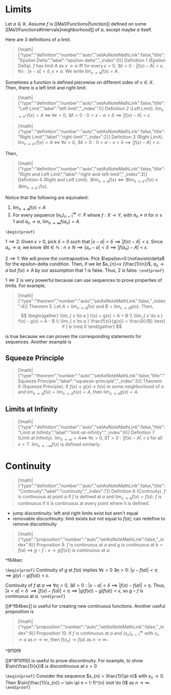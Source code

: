 # Limits

Let $a \in \mathbb{R}$. Assume $f$ is [[Ma1/Functions|function]] defined on some [[Ma1/Functions#Intervals|neighborhood]] of $a$, except maybe $a$ itself.

Here are 3 definitions of a limit.

> [!math|{"type":"definition","number":"auto","setAsNoteMathLink":false,"title":"Epsilon Delta","label":"epsilon-delta","_index":0}] Definition 1 (Epsilon Delta).
> $f$ has limit $A$ as $x \to a$ iff for every $\epsilon>0$, $\exists \delta>0 : |f(x)-A| < \epsilon$, $\forall x: |x-a| < \delta, x \neq a$. We write $\lim_{ x \to a }f(x)=A$.

Sometimes a function is defined piecewise on different sides of $x \in X$. Then, there is a left limit and right limit. 

> [!math|{"type":"definition","number":"auto","setAsNoteMathLink":false,"title":"Left Limit","label":"left-limit","_index":1}] Definition 2 (Left Limit).
> $\lim_{ x \to a^{+} }f(x)=A$ $\iff$ $\forall\epsilon>0$, $\exists \delta > 0 : 0 < x - a < \delta \implies |f(x)-A|<\epsilon$.

> [!math|{"type":"definition","number":"auto","setAsNoteMathLink":false,"title":"Right Limit","label":"right-limit","_index":2}] Definition 3 (Right Limit).
> $\lim_{ x \to a^{+} }f(x)=A$ $\iff$ $\forall\epsilon>0$, $\exists \delta > 0 : 0 < a-x < \delta \implies |f(x)-A|<\epsilon$.

Then,

> [!math|{"type":"definition","number":"auto","setAsNoteMathLink":false,"title":"Right and Left Limit","label":"right-and-left-limit","_index":3}] Definition 4 (Right and Left Limit).
> $\exists\lim_{ x \to a } f(x) \iff \exists\lim_{ x \to a^{+} }f(x) \land \exists\lim_{ x \to a^{-} }f(x)$.

Notice that the following are equivalent:

1. $\lim_{ x \to a }f(x)=A$
2. For every sequence $(a_{n})_{n=1}^{\infty} \subset X$ where $f: X \to Y$, with $a_{n}\neq a$ for $n\geq 1$ and $a_{n} \to a$, $\lim_{ n \to \infty }f(a_{n})=A$.

`\begin{proof}`

$1 \implies 2$:
Given $\epsilon>0$, pick $\delta>0$ such that $|x - a| <\delta \implies |f(x)-A| < \epsilon$. Since $a_{n} \to a$, we know $\exists N \in \mathbb{N}:n \geq N \implies |a_{n}-a|<\delta \implies |f(a_{n})-A| < \epsilon$.

$2 \implies 1$:
We will prove the contrapositive. Pick $\epsilon>0:\not\exists\delta$ for the epsilon-delta condition. Then, if we let $a_{n}=x (\frac{1}{n})$, $a_{n} \to a$ but $f(x) \neq A$ by our assumption that $1$ is false. Thus, $2$ is false.
`\end{proof}`

$1 \iff 2$ is very powerful because can use sequences to prove properties of limits. For example,

> [!math|{"type":"theorem","number":"auto","setAsNoteMathLink":false,"_index":4}] Theorem 5.
> Let $A=\lim_{ x \to a }f(x)$ and $B=\lim_{ x \to a }g(x)$. Then,
> $$
> \begin{gather}
> \lim_{ x \to a } f(x) + g(x) = A + B \\
> \lim_{ x \to a } f(x) - g(x) = A - B \\
> \lim_{ x \to a } \frac{f(x)}{g(x)} = \frac{A}{B} \text{ if } b \neq 0
> \end{gather}
> $$

is true because we can proven the corresponding statements for sequences. Another example is 

## Squeeze Principle

> [!math|{"type":"theorem","number":"auto","setAsNoteMathLink":false,"title":"Squeeze Principle","label":"squeeze-principle","_index":5}] Theorem 6 (Squeeze Principle).
> If $f(x)\leq g(x)\leq h(x)$ in some neighborhood of $a$ and $\lim_{ x \to a }f(x)=\lim_{ x \to a }h(x)=A$, then $\lim_{ x \to a }g(x)=A$.

## Limits at Infinity

> [!math|{"type":"definition","number":"auto","setAsNoteMathLink":false,"title":"Limit at Infinity","label":"limit-at-infinity","_index":6}] Definition 7 (Limit at Infinity).
> $\lim_{ x \to \infty }=A \iff$ $\forall\epsilon>0, \, \exists T>0: |f(x)-A|<\epsilon$ for all $x>T$. $\lim_{ x \to -\infty }f(x)$ is defined similarly.

# Continuity

> [!math|{"type":"definition","number":"auto","setAsNoteMathLink":false,"title":"Continuity","label":"continuity","_index":7}] Definition 8 (Continuity).
> $f$ is continuous at point $a$ if $f$ is defined at $a$ and $\lim_{ x \to a }f(x)=f(a)$. $f$ is continuous if it is continuous at every point where it is defined.

- jump discontinuity: left and right limits exist but aren't equal
- removable discontinuity: limit exists but not equal to $f(a)$; can redefine to remove discontinuity

> [!math|{"type":"proposition","number":"auto","setAsNoteMathLink":false,"_index":8}] Proposition 9.
> $f$ is continuous at $a$ and $g$ is continuous at $b = f(a)$ $\implies$ $g\circ f: x \to g(f(x))$ is continuous at $a$.

^f84bec

`\begin{proof}` Continuity of $g$ at $f(a)$ implies $\forall\epsilon>0$ $\exists \eta>0:$ $|y-f(a)|<\eta \implies g(y)-g(f(a)) < \epsilon$. 

Continuity of $f$ at $a$ $\implies$ $\forall \eta>0$, $\exists\delta>0: |x-a|<\delta \implies |f(x)-f(a)| < \eta$. Thus, $|x<a| < \delta$ $\implies |f(x)-f(a)| < \eta \implies |g(f(x)) - g(f(a)) < \epsilon$, so $g\circ f$ is continuous at $a$. 
`\end{proof}`

[[#^f84bec]]  is useful for creating new continuous functions. Another useful proposition is 

> [!math|{"type":"proposition","number":"auto","setAsNoteMathLink":false,"_index":9}] Proposition 10.
> If $f$ is continuous at $a$ and $(x_{n})_{n=1}^{\infty}$ with $x_{n} \to a$ as $n \to \infty$, then $f(x_{n}) \to f(a)$ as $n \to \infty$.

^9f10f9

[[#^9f10f9]] is useful to prove discontinuity. For example, to show $\sin(\frac{1}{x})$ is discontinuous at $x=0$

`\begin{proof}` Consider the sequence $x_{n} = \frac{1}{\pi n}$ with $x_{n} \to 0$. Then $\sin(\frac{1}{x_{n}} = \sin \pi n = (-1)^{n} \not \to 0$ as $n \to \infty$.
`\end{proof}`